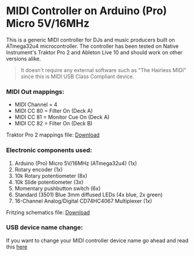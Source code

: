 # MIDI Controller on Arduino (Pro) Micro 5V/16MHz
This is a generic MIDI controller for DJs and music producers built on ATmega32u4 microcontroller.
The controller has been tested on Native Instrument's Traktor Pro 2 and Ableton Live 10 and should work on other versions alike.

> It doesn't require any external software such as "The Hairless MIDI" since this is MIDI USB Class Compliant device.

### MIDI Out mappings:

* MIDI Channel = 4
* MIDI CC 80 = Filter On (Deck A)
* MIDI CC 81 = Monitor Cue On (Deck A)
* MIDI CC 82 = Filter On (Deck B)

Traktor Pro 2 mappings file: [Download](https://goo.gl/JWAb5h55pk)

### Electronic components used:

1. Arduino (Pro) Micro 5V/16MHz (ATmega32u4) (1x)
2. Rotary encoder (1x)
3. 10k Rotary potentiometer (8x)
4. 10k Slide potentiometer (3x)
5. Momentary pushbutton switch (6x)
6. Standard (3501) Blue 3mm diffused LEDs (4x blue, 2x green)
7. 16-Channel Analog/Digital CD74HC4067 Multiplexer (1x)

Fritzing schematics file: [Download](https://goo.gl/JW5b5455pk)

### USB device name change:
If you want to change your MIDI controller device name go ahead and read this [here](http://liveelectronics.musinou.net/MIDIdeviceName.php)
